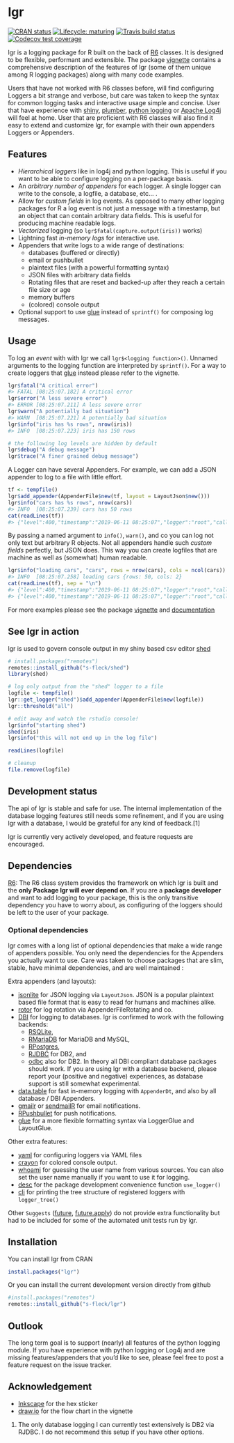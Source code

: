 
<!-- README.md is generated from README.Rmd. Please edit that file -->

# lgr

[![CRAN
status](https://www.r-pkg.org/badges/version/lgr)](https://cran.r-project.org/package=lgr)
[![Lifecycle:
maturing](https://img.shields.io/badge/lifecycle-maturing-blue.svg)](https://www.tidyverse.org/lifecycle/#maturing)
[![Travis build
status](https://travis-ci.org/s-fleck/lgr.svg?branch=master)](https://travis-ci.org/s-fleck/lgr)
[![Codecov test
coverage](https://codecov.io/gh/s-fleck/lgr/branch/master/graph/badge.svg)](https://codecov.io/gh/s-fleck/lgr?branch=master)

lgr is a logging package for R built on the back of
[R6](https://github.com/r-lib/R6) classes. It is designed to be
flexible, performant and extensible. The package
[vignette](https://s-fleck.github.io/lgr/articles/lgr.html) contains a
comprehensive description of the features of lgr (some of them unique
among R logging packages) along with many code examples.

Users that have not worked with R6 classes before, will find configuring
Loggers a bit strange and verbose, but care was taken to keep the syntax
for common logging tasks and interactive usage simple and concise. User
that have experience with [shiny](https://github.com/rstudio/shiny),
[plumber](https://github.com/trestletech/plumber), [python
logging](https://docs.python.org/3/library/logging.html) or [Apache
Log4j](https://logging.apache.org/log4j/2.x/) will feel at home. User
that are proficient with R6 classes will also find it easy to extend and
customize lgr, for example with their own appenders Loggers or
Appenders.

## Features

  - *Hierarchical loggers* like in log4j and python logging. This is
    useful if you want to be able to configure logging on a per-package
    basis.
  - An *arbitrary number of appenders* for each logger. A single logger
    can write to the console, a logfile, a database, etc… .
  - Allow for *custom fields* in log events. As opposed to many other
    logging packages for R a log event is not just a message with a
    timestamp, but an object that can contain arbitrary data fields.
    This is useful for producing machine readable logs.
  - *Vectorized* logging (so `lgr$fatal(capture.output(iris))` works)
  - Lightning fast *in-memory logs* for interactive use.
  - Appenders that write logs to a wide range of destinations:
      - databases (buffered or directly)
      - email or pushbullet
      - plaintext files (with a powerful formatting syntax)
      - JSON files with arbitrary data fields
      - Rotating files that are reset and backed-up after they reach a
        certain file size or age
      - memory buffers
      - (colored) console output
  - Optional support to use [glue](https://glue.tidyverse.org/) instead
    of `sprintf()` for composing log messages.

## Usage

To log an *event* with with lgr we call `lgr$<logging function>()`.
Unnamed arguments to the logging function are interpreted by
`sprintf()`. For a way to create loggers that
[glue](https://glue.tidyverse.org/) instead please refer to the
vignette.

``` r
lgr$fatal("A critical error")
#> FATAL [08:25:07.182] A critical error
lgr$error("A less severe error")
#> ERROR [08:25:07.211] A less severe error
lgr$warn("A potentially bad situation")
#> WARN  [08:25:07.221] A potentially bad situation
lgr$info("iris has %s rows", nrow(iris))
#> INFO  [08:25:07.223] iris has 150 rows

# the following log levels are hidden by default
lgr$debug("A debug message")
lgr$trace("A finer grained debug message")
```

A Logger can have several Appenders. For example, we can add a JSON
appender to log to a file with little effort.

``` r
tf <- tempfile()
lgr$add_appender(AppenderFile$new(tf, layout = LayoutJson$new()))
lgr$info("cars has %s rows", nrow(cars))
#> INFO  [08:25:07.239] cars has 50 rows
cat(readLines(tf))
#> {"level":400,"timestamp":"2019-06-11 08:25:07","logger":"root","caller":"eval","msg":"cars has 50 rows"}
```

By passing a named argument to `info()`, `warn()`, and co you can log
not only text but arbitrary R objects. Not all appenders handle such
*custom fields* perfectly, but JSON does. This way you can create
logfiles that are machine as well as (somewhat) human readable.

``` r
lgr$info("loading cars", "cars", rows = nrow(cars), cols = ncol(cars))
#> INFO  [08:25:07.258] loading cars {rows: 50, cols: 2}
cat(readLines(tf), sep = "\n")
#> {"level":400,"timestamp":"2019-06-11 08:25:07","logger":"root","caller":"eval","msg":"cars has 50 rows"}
#> {"level":400,"timestamp":"2019-06-11 08:25:07","logger":"root","caller":"eval","msg":"loading cars","rows":50,"cols":2}
```

For more examples please see the package
[vignette](https://s-fleck.github.io/lgr/articles/lgr.html) and
[documentation](https://s-fleck.github.io/lgr/)

## See lgr in action

lgr is used to govern console output in my shiny based csv editor
[shed](https://github.com/s-fleck/shed)

``` r
# install.packages("remotes")
remotes::install_github("s-fleck/shed")
library(shed)

# log only output from the "shed" logger to a file
logfile <- tempfile()
lgr::get_logger("shed")$add_appender(AppenderFile$new(logfile))
lgr::threshold("all")

# edit away and watch the rstudio console!
lgr$info("starting shed")
shed(iris)  
lgr$info("this will not end up in the log file")

readLines(logfile)

# cleanup
file.remove(logfile)
```

## Development status

The api of lgr is stable and safe for use. The internal implementation
of the database logging features still needs some refinement, and if you
are using lgr with a database, I would be grateful for any kind of
feedback.\[1\]

lgr is currently very actively developed, and feature requests are
encouraged.

## Dependencies

[R6](https://github.com/r-lib/R6): The R6 class system provides the
framework on which lgr is built and the **only Package lgr will ever
depend on**. If you are a **package developer** and want to add logging
to your package, this is the only transitive dependency you have to
worry about, as configuring of the loggers should be left to the user of
your package.

### Optional dependencies

lgr comes with a long list of optional dependencies that make a wide
range of appenders possible. You only need the dependencies for the
Appenders you actually want to use. Care was taken to choose packages
that are slim, stable, have minimal dependencies, and are well
maintained :

Extra appenders (and layouts):

  - [jsonlite](https://github.com/jeroen/jsonlite) for JSON logging via
    `LayoutJson`. JSON is a popular plaintext based file format that is
    easy to read for humans and machines alike.
  - [rotor](https://github.com/s-fleck/rotor) for log rotation via
    AppenderFileRotating and co.
  - [DBI](https://github.com/r-dbi/DBI) for logging to databases. lgr is
    confirmed to work with the following backends:
      - [RSQLite](https://github.com/r-dbi/RSQLite),
      - [RMariaDB](https://github.com/r-dbi/RMariaDB) for MariaDB and
        MySQL,
      - [RPostgres](https://cran.r-project.org/package=RPostgres),
      - [RJDBC](https://github.com/s-u/RJDBC) for DB2, and
      - [odbc](https://github.com/r-dbi/odbc) also for DB2.
    In theory all DBI compliant database packages should work. If you
    are using lgr with a database backend, please report your (positive
    and negative) experiences, as database support is still somewhat
    experimental.
  - [data.table](https://github.com/Rdatatable/) for fast in-memory
    logging with `AppenderDt`, and also by all database / DBI Appenders.
  - [gmailr](https://cran.r-project.org/package=gmailr) or
    [sendmailR](https://cran.r-project.org/package=sendmailR) for email
    notifications.
  - [RPushbullet](https://github.com/eddelbuettel/rpushbullet) for push
    notifications.
  - [glue](https://glue.tidyverse.org/) for a more flexible formatting
    syntax via LoggerGlue and LayoutGlue.

Other extra features:

  - [yaml](https://CRAN.R-project.org/package=yaml) for configuring
    loggers via YAML files  
  - [crayon](https://github.com/r-lib/crayon) for colored console
    output.  
  - [whoami](https://github.com/r-lib/whoami/blob/master/DESCRIPTION)
    for guessing the user name from various sources. You can also set
    the user name manually if you want to use it for logging.
  - [desc](https://CRAN.R-project.org/package=desc) for the package
    development convenience function `use_logger()`
  - [cli](https://CRAN.R-project.org/package=cli) for printing the tree
    structure of registered loggers with `logger_tree()`

Other `Suggests` ([future](https://CRAN.R-project.org/package=future),
[future.apply](https://CRAN.R-project.org/package=future.apply)) do not
provide extra functionality but had to be included for some of the
automated unit tests run by lgr.

## Installation

You can install lgr from CRAN

``` r
install.packages("lgr")
```

Or you can install the current development version directly from github

``` r
#install.packages("remotes")
remotes::install_github("s-fleck/lgr")
```

## Outlook

The long term goal is to support (nearly) all features of the python
logging module. If you have experience with python logging or Log4j and
are missing features/appenders that you’d like to see, please feel free
to post a feature request on the issue tracker.

## Acknowledgement

  - [Inkscape](https://inkscape.org/) for the hex sticker
  - [draw.io](https://draw.io/) for the flow chart in the vignette

<!-- end list -->

1.  The only database logging I can currently test extensively is DB2
    via RJDBC. I do not recommend this setup if you have other options.
